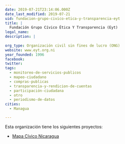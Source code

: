 ```yaml
---
date: 2019-07-21T23:14:06.000Z
date_last_modified: 2019-07-21
uid: fundacion-grupo-civico-etica-y-transparencia-eyt
title: |
  Fundación Grupo Cívico Ética Y Transparencia (Eyt)
legal_name: 
description: |
  
org_type: Organización civil sin fines de lucro (ONG)
website: www.eyt.org.ni
year_founded: 1996
facebook: 
twitter: 
tags:
  - monitoreo-de-servicios-publicos
  - mapeo-ciudadano
  - compras-publicas
  - transparencia-y-rendicion-de-cuentas
  - participación-ciudadana
  - otro
  - periodismo-de-datos
cities: 
  - Managua

---
```


Esta organización tiene los siguientes proyectos:

- [Mapa Cívico Nicaragua](/proyectos/mapa-civico-nicaragua)
